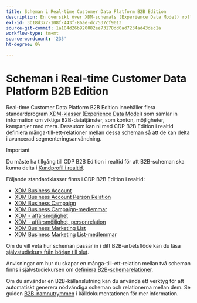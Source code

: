 ```yaml
---
title: Scheman i Real-time Customer Data Platform B2B Edition
description: En översikt över XDM-schemats (Experience Data Model) roll i Real-time Customer Data Platform B2B Edition.
exl-id: 3b18d377-108f-443f-86ae-dc7537cf9013
source-git-commit: 1a104d26b920082ee73178dd0ad7234ad43dec1a
workflow-type: tm+mt
source-wordcount: '235'
ht-degree: 0%

---
```


# Scheman i Real-time Customer Data Platform B2B Edition

Real-time Customer Data Platform B2B Edition innehåller flera standardprogram [XDM-klasser (Experience Data Model)](../../xdm/schema/composition.md#class) som samlar in information om viktiga B2B-datatjänster, som konton, möjligheter, kampanjer med mera. Dessutom kan ni med CDP B2B Edition i realtid definiera många-till-ett-relationer mellan dessa scheman så att de kan delta i avancerad segmenteringsanvändning.

>[!IMPORTANT]
>
>Du måste ha tillgång till CDP B2B Edition i realtid för att B2B-scheman ska kunna delta i [Kundprofil i realtid](../../profile/home.md).

Följande standardklasser finns i CDP B2B Edition i realtid:

* [XDM Business Account](../../xdm/classes/b2b/business-account.md)
* [XDM Business Account Person Relation](../../xdm/classes/b2b/business-account-person-relation.md)
* [XDM Business Campaign](../../xdm/classes/b2b/business-campaign.md)
* [XDM Business Campaign-medlemmar](../../xdm/classes/b2b/business-campaign-members.md)
* [XDM - affärsmöjlighet](../../xdm/classes/b2b/business-opportunity.md)
* [XDM - affärsmöjlighet, personrelation](../../xdm/classes/b2b/business-opportunity-person-relation.md)
* [XDM Business Marketing List](../../xdm/classes/b2b/business-marketing-list.md)
* [XDM Business Marketing List-medlemmar](../../xdm/classes/b2b/business-marketing-list-members.md)

Om du vill veta hur scheman passar in i ditt B2B-arbetsflöde kan du läsa [självstudiekurs från början till slut](../b2b-tutorial.md).

Anvisningar om hur du skapar en många-till-ett-relation mellan två scheman finns i självstudiekursen om [definiera B2B-schemarelationer](../../xdm/tutorials/relationship-b2b.md).

Om du använder en B2B-källanslutning kan du använda ett verktyg för att automatiskt generera nödvändiga scheman och relationerna mellan dem. Se guiden [B2B-namnutrymmen](../../sources/connectors/adobe-applications/marketo/marketo-namespaces.md) i källdokumentationen för mer information.
